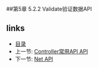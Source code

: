 
##第5章 5.2.2 Validate验证数据API


## links
  * [目录](<preface.md>)
  * 上一节: [Controller常用API API](<05.2.1.md>)
  * 下一节: [Net API](<05.2.3.md>)

